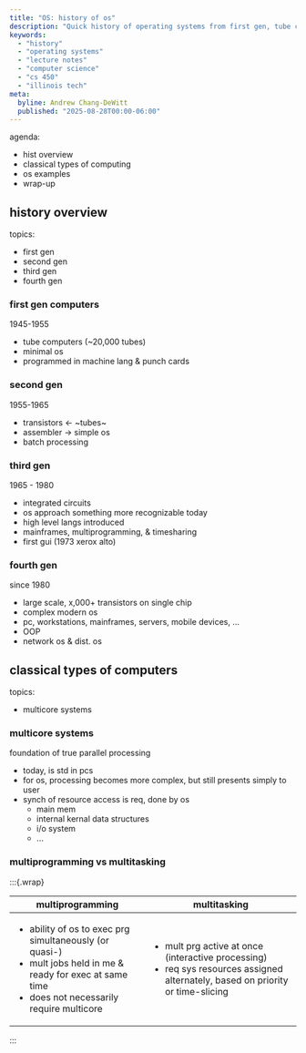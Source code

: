 ```yaml
---
title: "OS: history of os"
description: "Quick history of operating systems from first gen, tube computers to modern fourth gen multicore computers."
keywords:
  - "history"
  - "operating systems"
  - "lecture notes"
  - "computer science"
  - "cs 450"
  - "illinois tech"
meta:
  byline: Andrew Chang-DeWitt
  published: "2025-08-28T00:00-06:00"
---
```


agenda:

- hist overview
- classical types of computing
- os examples
- wrap-up

## history overview

topics:

- first gen
- second gen
- third gen
- fourth gen

### first gen computers

1945-1955

- tube computers (~20,000 tubes)
- minimal os
- programmed in machine lang & punch cards

### second gen

1955-1965

- transistors <- ~tubes~
- assembler -> simple os
- batch processing

### third gen

1965 - 1980

- integrated circuits
- os approach something more recognizable today
- high level langs introduced
- mainframes, multiprogramming, & timesharing
- first gui (1973 xerox alto)

### fourth gen

since 1980

- large scale, x,000+ transistors on single chip
- complex modern os
- pc, workstations, mainframes, servers, mobile devices, ...
- OOP
- network os & dist. os

## classical types of computers

topics:

- multicore systems

### multicore systems

foundation of true parallel processing

- today, is std in pcs
- for os, processing becomes more complex, but still presents simply to user
- synch of resource access is req, done by os
  - main mem
  - internal kernal data structures
  - i/o system
  - ...

### multiprogramming vs multitasking

:::{.wrap}

| multiprogramming                                                                                                                                                                 | multitasking                                                                                                                                         |
| -------------------------------------------------------------------------------------------------------------------------------------------------------------------------------- | ---------------------------------------------------------------------------------------------------------------------------------------------------- |
| <ul><li>ability of os to exec prg simultaneously (or quasi-)</li><li>mult jobs held in me & ready for exec at same time</li><li>does not necessarily require multicore</li></ul> | <ul><li>mult prg active at once (interactive processing)</li><li>req sys resources assigned alternately, based on priority or time-slicing</li></ul> |

:::
